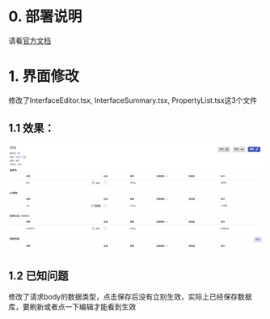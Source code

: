 # 0. 部署说明
请看[官方文档](https://github.com/thx/rap2-dolores)

# 1. 界面修改
修改了InterfaceEditor.tsx, InterfaceSummary.tsx, PropertyList.tsx这3个文件

## 1.1 效果：
![img.png](img.png)

## 1.2 已知问题
修改了请求body的数据类型，点击保存后没有立刻生效，实际上已经保存数据库，要刷新或者点一下编辑才能看到生效